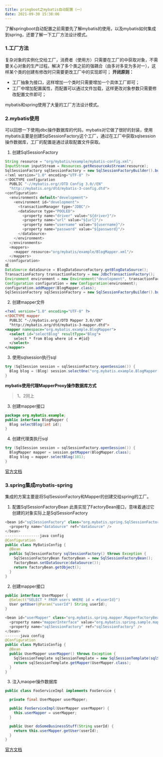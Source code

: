 ```yaml
---
title: pringboot之mybatis自动配置（一）
date: 2021-09-30 15:38:06
---
```


了解springboot自动配置之前需要先了解mybatis的使用，以及mybatis如何集成到spring，还要了解一下工厂方法设计模式。

### 1.工厂方法
复杂对象的实例化交给工厂，消费者（使用方）只需要在工厂的中获取对象，不需要关心对象的生产过程。解决了多个类之前的强耦合（由多对多变为多对一），这样某个类的创建有修改时只需要更改工厂中的实现即可；
**开闭原则：**
* 工厂抽象为接口，这样增加一个类时只需要增加一个具体工厂即可；
* 工厂中增加配置属性，而配置可以通过文件加载，这样更改对象参数只需要修改配置文件即可；

mybatis和spring使用了大量的工厂方法设计模式。

### 2.mybatis使用
可以回想一下使用jdbc操作数据库的代码，mybatis对它做了很好的封装，使用mybatis主要是创建SqlSessionFactory这个工厂，通过在工厂中获取sqlsession操作数据库，工厂的配置是通过读取配置文件获取。
1. 创建SqlSessionFactory

```java
String resource = "org/mybatis/example/mybatis-config.xml";
InputStream inputStream = Resources.getResourceAsStream(resource);
SqlSessionFactory sqlSessionFactory = new SqlSessionFactoryBuilder().build(inputStream);
<?xml version="1.0" encoding="UTF-8" ?>
<!DOCTYPE configuration
  PUBLIC "-//mybatis.org//DTD Config 3.0//EN"
  "http://mybatis.org/dtd/mybatis-3-config.dtd">
<configuration>
  <environments default="development">
    <environment id="development">
      <transactionManager type="JDBC"/>
      <dataSource type="POOLED">
        <property name="driver" value="${driver}"/>
        <property name="url" value="${url}"/>
        <property name="username" value="${username}"/>
        <property name="password" value="${password}"/>
      </dataSource>
    </environment>
  </environments>
  <mappers>
    <mapper resource="org/mybatis/example/BlogMapper.xml"/>
  </mappers>
</configuration>
或
DataSource dataSource = BlogDataSourceFactory.getBlogDataSource();
TransactionFactory transactionFactory = new JdbcTransactionFactory();
Environment environment = new Environment("development", transactionFactory, dataSource);
Configuration configuration = new Configuration(environment);
configuration.addMapper(BlogMapper.class);
SqlSessionFactory sqlSessionFactory = new SqlSessionFactoryBuilder().build(configuration);
```
2. 创建mapper文件

```xml
<?xml version="1.0" encoding="UTF-8" ?>
<!DOCTYPE mapper
  PUBLIC "-//mybatis.org//DTD Mapper 3.0//EN"
  "http://mybatis.org/dtd/mybatis-3-mapper.dtd">
<mapper namespace="org.mybatis.example.BlogMapper">
  <select id="selectBlog" resultType="Blog">
    select * from Blog where id = #{id}
  </select>
</mapper>
````

3. 使用sqlsession执行sql

```java
try (SqlSession session = sqlSessionFactory.openSession()) {
  Blog blog = (Blog) session.selectOne("org.mybatis.example.BlogMapper.selectBlog", 101);
}
```
**mybatis使用代理MapperProxy操作数据库方式**
> 1、2同上

3. 创建mapper接口

```java
package org.mybatis.example;
public interface BlogMapper {
  Blog selectBlog(int id);
}
```
4. 创建代理类执行sql

```java
try (SqlSession session = sqlSessionFactory.openSession()) {
  BlogMapper mapper = session.getMapper(BlogMapper.class);
  Blog blog = mapper.selectBlog(101);
}
```

[官方文档](https://mybatis.org/mybatis-3/zh/index.html)
### 3.spring集成mybatis-spring
集成的方案主要是将SqlSessionFactory和Mapper的创建交给spring的工厂。

1. 配置SqlSessionFactoryBean
此类实现了FactoryBean接口，意味着通过它创建的对象实际上是SqlSessionFactory

```java
<bean id="sqlSessionFactory" class="org.mybatis.spring.SqlSessionFactoryBean">
  <property name="dataSource" ref="dataSource" />
</bean>
----------------java config
@Configuration
public class MyBatisConfig {
  @Bean
  public SqlSessionFactory sqlSessionFactory() throws Exception {
    SqlSessionFactoryBean factoryBean = new SqlSessionFactoryBean();
    factoryBean.setDataSource(dataSource());
    return factoryBean.getObject();
  }
}
```
2. 创建mapper接口

```java
public interface UserMapper {
  @Select("SELECT * FROM users WHERE id = #{userId}")
  User getUser(@Param("userId") String userId);
}

<bean id="userMapper" class="org.mybatis.spring.mapper.MapperFactoryBean">
  <property name="mapperInterface" value="org.mybatis.spring.sample.mapper.UserMapper" />
  <property name="sqlSessionFactory" ref="sqlSessionFactory" />
</bean>
-------java config
@Configuration
public class MyBatisConfig {
  @Bean
  public UserMapper userMapper() throws Exception {
    SqlSessionTemplate sqlSessionTemplate = new SqlSessionTemplate(sqlSessionFactory());
    return sqlSessionTemplate.getMapper(UserMapper.class);
  }
}
```

3. 注入maoper操作数据库

```java
public class FooServiceImpl implements FooService {

  private final UserMapper userMapper;

  public FooServiceImpl(UserMapper userMapper) {
    this.userMapper = userMapper;
  }

  public User doSomeBusinessStuff(String userId) {
    return this.userMapper.getUser(userId);
  }
}
```

[官方文档](http://mybatis.org/spring/zh/getting-started.html)













































